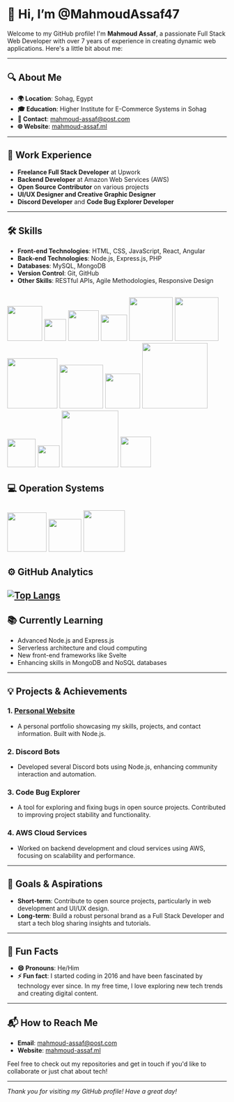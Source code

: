 # 👋 Hi, I’m @MahmoudAssaf47

Welcome to my GitHub profile! I'm **Mahmoud Assaf**, a passionate Full Stack Web Developer with over 7 years of experience in creating dynamic web applications. Here's a little bit about me:

---

## 🔍 About Me
- **🌍 Location**: Sohag, Egypt
- **🎓 Education**: Higher Institute for E-Commerce Systems in Sohag
- **📧 Contact**: [mahmoud-assaf@post.com](mailto:mahmoud-assaf@post.com)
- **🌐 Website**: [mahmoud-assaf.ml](http://mahmoud-assaf.ml)

---

## 💼 Work Experience
- **Freelance Full Stack Developer** at Upwork
- **Backend Developer** at Amazon Web Services (AWS)
- **Open Source Contributor** on various projects
- **UI/UX Designer and Creative Graphic Designer**
- **Discord Developer** and **Code Bug Explorer Developer**

---

## 🛠 Skills
- **Front-end Technologies**: HTML, CSS, JavaScript, React, Angular
- **Back-end Technologies**: Node.js, Express.js, PHP
- **Databases**: MySQL, MongoDB
- **Version Control**: Git, GitHub
- **Other Skills**: RESTful APIs, Agile Methodologies, Responsive Design

<img src="https://img.shields.io/badge/Python-3776AB?style=for-the-badge&logo=python&logoColor=white" width="80"/> <img src="https://img.shields.io/badge/Go-00ADD8?style=for-the-badge&logo=go&logoColor=white" width="50"/> <img src="https://img.shields.io/badge/HTML5-E34F26?style=for-the-badge&logo=html5&logoColor=white" width="70"/>  <img src="https://img.shields.io/badge/CSS3-1572B6?style=for-the-badge&logo=css3&logoColor=white" width="60"/> <img src="https://img.shields.io/badge/JavaScript-F7DF1E?style=for-the-badge&logo=javascript&logoColor=black" width="100"> <img src="https://img.shields.io/badge/PowerShell-5391FE?style=for-the-badge&logo=PowerShell&logoColor=white" width="100"/> <img src="https://img.shields.io/badge/Shell_Script-121011?style=for-the-badge&logo=gnu-bash&logoColor=white" width="115"> <img src="https://img.shields.io/badge/Markdown-000000?style=for-the-badge&logo=markdown&logoColor=white" width="100"/> <img src="https://img.shields.io/badge/Heroku-430098?style=for-the-badge&logo=heroku&logoColor=white" width="80"/> <img src="https://img.shields.io/badge/Visual_Studio_Code-0078D4?style=for-the-badge&logo=visual%20studio%20code&logoColor=white" width="150"/> <img src="https://img.shields.io/badge/Node.js-43853D?style=for-the-badge&logo=node-dot-js&logoColor=white" width="65"/> <img src="https://img.shields.io/badge/Git-F05032?style=for-the-badge&logo=git&logoColor=white" width="50"/>
<img src="https://img.shields.io/badge/Adobe%20Photoshop-31A8FF?style=for-the-badge&logo=Adobe%20Photoshop&logoColor=black" width="130"/> <img src="https://img.shields.io/badge/Figma-F24E1E?logo=figma&logoColor=fff&style=for-the-badge" width="70">
---
## 💻 Operation Systems
<img src="https://img.shields.io/badge/Windows-0078D6?style=for-the-badge&logo=windows&logoColor=white" width="90"/> <img src="https://img.shields.io/badge/Ubuntu-E95420?style=for-the-badge&logo=ubuntu&logoColor=white" width="75"/> <img src="https://img.shields.io/badge/Kali_Linux-557C94?style=for-the-badge&logo=kali-linux&logoColor=white" width="95"/>
---
## ⚙️ GitHub Analytics

[![Top Langs](https://github-readme-stats-git-masterrstaa-rickstaa.vercel.app/api/top-langs/?username=MahmoudAssaf47)](https://github.com/MahmoudAssaf47/github-readme-stats)
---

## 📚 Currently Learning
- Advanced Node.js and Express.js
- Serverless architecture and cloud computing
- New front-end frameworks like Svelte
- Enhancing skills in MongoDB and NoSQL databases

---

## 💡 Projects & Achievements
### 1. [Personal Website](http://mahmoud-assaf.ml)
   - A personal portfolio showcasing my skills, projects, and contact information. Built with Node.js.

### 2. **Discord Bots**
   - Developed several Discord bots using Node.js, enhancing community interaction and automation.

### 3. **Code Bug Explorer**
   - A tool for exploring and fixing bugs in open source projects. Contributed to improving project stability and functionality.

### 4. **AWS Cloud Services**
   - Worked on backend development and cloud services using AWS, focusing on scalability and performance.

---

## 🚀 Goals & Aspirations
- **Short-term**: Contribute to open source projects, particularly in web development and UI/UX design.
- **Long-term**: Build a robust personal brand as a Full Stack Developer and start a tech blog sharing insights and tutorials.

---

## 🌟 Fun Facts
- **😄 Pronouns**: He/Him
- **⚡ Fun fact**: I started coding in 2016 and have been fascinated by technology ever since. In my free time, I love exploring new tech trends and creating digital content.

---

## 📬 How to Reach Me
- **Email**: [mahmoud-assaf@post.com](mailto:mahmoud-assaf@post.com)
- **Website**: [mahmoud-assaf.ml](http://mahmoud-assaf.ml)

Feel free to check out my repositories and get in touch if you'd like to collaborate or just chat about tech!

---

*Thank you for visiting my GitHub profile! Have a great day!*
